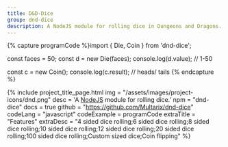 ```yaml
---
title: D&D-Dice
group: dnd-dice
description: A NodeJS module for rolling dice in Dungeons and Dragons.
---
```


{% capture programCode %}import { Die, Coin } from 'dnd-dice';

const faces = 50;
const d = new Die(faces);
console.log(d.value); // 1-50

const c = new Coin();
console.log(c.result); // heads/ tails
{% endcapture %}


{% include project_title_page.html
	img			= "/assets/images/project-icons/dnd.png"
	desc		= 'A <a class="open-in-new" href="https://nodejs.org">NodeJS</a> module for rolling dice.'
	npm			= "dnd-dice"
	docs		= true
	github		= "https://github.com/Multarix/dnd-dice"
	codeLang	= "javascript"
	codeExample	= programCode
	extraTitle	= "Features"
	extraDesc	= "4 sided dice rolling;6 sided dice rolling;8 sided dice rolling;10 sided dice rolling;12 sided dice rolling;20 sided dice rolling;100 sided dice rolling;Custom sized dice;Coin flipping"
%}